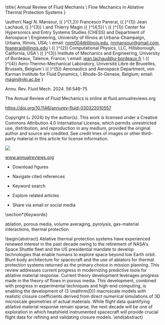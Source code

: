 \title{
Annual Review of Fluid Mechanis \\ Flow Mechanics in Ablative Thermal Protection Systems
}

\author{
Nagi N. Mansour, \({ }^{1,2}\) Francesco Panerai, \({ }^{1}\) Jean Lachaud, \({ }^{3}\) \\ and Thierry Magin \({ }^{4,5}\) \\ \({ }^{1}\) Center for Hypersonics and Entry Systems Studies (CHESS) and Department of Aerospace \\ Engineering, University of Illinois at Urbana-Champaign, Urbana, Illinois, USA; \\ email: nnm004@illinois.edu, nnmansour@gmail.com, fpanerai@illinois.edu \\ \({ }^{2}\) Computational Physics, LLC, Hillsborough, California, USA \\ \({ }^{3}\) Institute of Mechanics and Engineering, University of Bordeaux, Talence, France; \\ email: jean.lachaud@u-bordeaux.fr \\ \({ }^{4}\) Aero-Thermo-Mechanical Laboratory, Université Libre de Bruxelles, Brussels, Belgium \\ \({ }^{5}\) Aeronautics and Aerospace Department, von Karman Institute for Fluid Dynamics, \\ Rhode-St-Genese, Belgium; email: magin@vki.ac.be
}

Annu. Rev. Fluid Mech. 2024. 56:549-75

The Annual Review of Fluid Mechanics is online at fluid.annualreviews.org

https://doi.org/10.1146/annurev-fluid-030322010557

Copyright \(๑ 2024\) by the author(s). This work is licensed under a Creative Commons Attribution 4.0 International License, which permits unrestricted use, distribution, and reproduction in any medium, provided the original author and source are credited. See credit lines of images or other third-party material in this article for license information.

![](https://cdn.mathpix.com/cropped/2024_06_05_12b654cc61e19ef45de4g-1.jpg?height=57&width=327&top_left_y=1745&top_left_x=152)

www.annualreviews.org

- Download figures

- Navigate cited references

- Keyword search

- Explore related articles

- Share via email or social media

\section*{Keywords}

ablation, porous media, volume averaging, pyrolysis, gas-material interactions, thermal protection

\begin{abstract}
Ablative thermal protection systems have experienced renewed interest in the past decade owing to the retirement of NASA's Space Shuttle fleet and the US presidential mandate to develop technologies that enable humans to explore space beyond low Earth orbit. Blunt body architecture for spacecraft and the use of ablators for thermal protection systems returned as the primary choice in mission planning. This review addresses current progress in modernizing predictive tools for ablative material response. Current theory development leverages progress made in the theory of flows in porous media. This development, combined with progress in experimental techniques and high-end computing, is enabling the development of \(3 \mathrm{D}\) macroscale models with realistic closure coefficients derived from direct numerical simulations of 3D microscale geometries of actual materials. While flight data quantifying ablative material response remain sparse, the next decade will be one of exploration in which heatshield instrumented spacecraft will provide crucial flight data for refining and validating closure models.
\end{abstract}